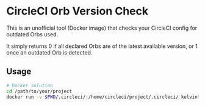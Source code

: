 # CircleCI Orb Version Check

This is an unofficial tool (Docker image) that checks your CircleCI config for outdated Orbs used.


It simply returns 0 if all declared Orbs are of the latest available version, or 1 once an outdated Orb is detected.

## Usage

```sh
# Docker solution
cd /path/to/your/project
docker run -v $PWD/.circleci/:/home/circleci/project/.circleci/ kelvintaywl/circleci-orb-version-check
```
